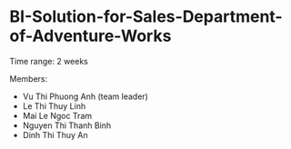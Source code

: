 # BI-Solution-for-Sales-Department-of-Adventure-Works
Time range: 2 weeks

Members:
- Vu Thi Phuong Anh (team leader)
- Le Thi Thuy Linh
- Mai Le Ngoc Tram
- Nguyen Thi Thanh Binh
- Dinh Thi Thuy An
